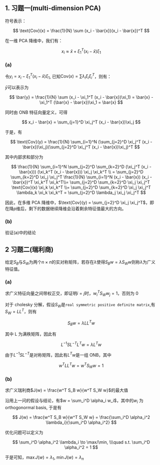 ## 1. 习题一(multi-dimension PCA)

符号表示：

$$
\text{Cov}(x) = \frac{1}{N} \sum (x_i - \bar{x})(x_i - \bar{x})^T
$$

在一维 PCA 降维中，我们有：

$$
x_i \approx \bar{x} + \xi_1^T (x_i - \bar{x})\xi_1
$$

### (a)

令$y_i = x_i - \xi_1^T (x_i - \bar{x})\xi_1$, 已知$\text{Cov}(x) = \sum \lambda_i \xi_i \xi_i^T$，则有：

$\bar{y}$可以表示为

$$
\bar{y} = \frac{1}{N} \sum (x_i - \xi_1^T (x_i - \bar{x})\xi_1) = \bar{x} - \xi_1^T (\bar{x} - \bar{x})\xi_1 = \bar{x}
$$

同时由 ONB 特征向量定义，可得

$$
x_i - \bar{x} = \sum_{j=1}^D \xi_j^T (x_i - \bar{x})\xi_j
$$

于是，有

$$
\text{Cov}(y) = \frac{1}{N} \sum_{i=1}^N (\sum_{j=2}^D \xi_j^T (x_i - \bar{x})\xi_j)(\sum_{j=2}^D \xi_j^T (x_i - \bar{x})\xi_j)^T
$$

其中内部求和部分为

$$
\frac{1}{N} \sum_{i=1}^N  \sum_{j=2}^D \sum_{k=2}^D (\xi_j^T (x_i - \bar{x})) (\xi_k^T (x_i - \bar{x})) \xi_j \xi_k^T \\
=  \sum_{j=2}^D \sum_{k=2}^D \xi_j \xi_j^T  \frac{1}{N} \sum_{i=1}^N  (x_i - \bar{x}) (x_i - \bar{x})^T \xi_k^T \xi_k^T\\=
\sum_{j=2}^D \sum_{k=2}^D \xi_j \xi_j^T \text{Cov}(x) \xi_k \xi_k^T \\=
\sum_{j=2}^D \sum_{k=2}^D \xi_j \xi_j^T \lambda_k \xi_k \xi_k^T = \sum_{j=2}^D \lambda_j \xi_j \xi_j^T
$$

因此，在多维 PCA 降维中，$\text{Cov}(y) = \sum_{j=2}^D \xi_j \xi_j^T$，即在降$p$维后，剩下的数据继续降维会沿着剩余特征值最大的方向。

### (b)

验证(a)中的结论

## 2 习题二(瑞利商)

给定$S_B$与$S_W$为两个$n\times n$的实对称矩阵，若存在$\lambda$使得$S_Bw= \lambda S_W w$则称$\lambda$为广义特征值。

### (a)

求广义特征向量之间带权正交，即证明$i=j$时，$w_i^TS_Ww_j = 1$，否则为 0

对于 cholesky 分解，假设$S_W$是`real symmetric positive definite matrix`,有$S_W = LL^T$，则有

$$
S_Bw= \lambda LL^T w
$$

其中 L 为满秩矩阵，因此有

$$
L^{-1}SL^{-T}L^Tw = \lambda L^Tw
$$

由于$L^{-1}SL^{-T}$是对称矩阵，因此有$L^Tw$是一组 ONB，其中

$$
w^T L L^T w = w^T S_W w = 1
$$

### (b)

求广义瑞利商$J(w) = \frac{w^T S_B w}{w^T S_W w}$的最大值

沿用上一问的假设与结论，有$w = \sum_i^D \alpha_i w_i$，其中的$w_i$ 为 orthogonormal basis, 于是有

$$
J(w) = \frac{w^T S_B w}{w^T S_W w} = \frac{\sum_i^D \alpha_i^2 \lambda_i}{\sum_i^D \alpha_i^2}
$$

优化问题可以定义为

$$
\sum_i^D \alpha_i^2 \lambda_i \to \max/\min, \\\quad s.t. \sum_i^D \alpha_i^2 = 1
$$

于是可知，$\max J(w) = \lambda_1$, $\min J(w) = \lambda_n$
